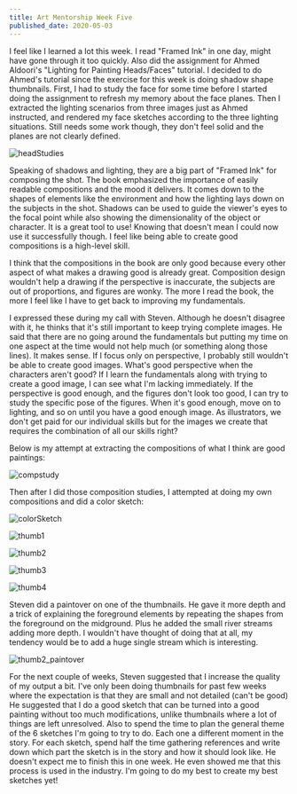```yaml
---
title: Art Mentorship Week Five
published_date: 2020-05-03
---
```


I feel like I learned a lot this week. I read "Framed Ink" in one day, might have gone through it
too quickly. Also did the assignment for Ahmed Aldoori's "Lighting for Painting Heads/Faces" tutorial.
I decided to do Ahmed's tutorial since the exercise for this week is doing shadow shape thumbnails. First,
I had to study the face for some time before I started doing the assignment to refresh my memory about
the face planes. Then I extracted the lighting scenarios from three images just as Ahmed instructed, and
rendered my face sketches according to the three lighting situations. Still needs some work though, they
don't feel solid and the planes are not clearly defined.

![headStudies](headStudies.png)

Speaking of shadows and lighting, they are a big part of "Framed Ink" for composing the shot. The book
emphasized the importance of easily readable compositions and the mood it delivers. It comes down to the
shapes of elements like the environment and how the lighting lays down on the subjects in the shot. Shadows
can be used to guide the viewer's eyes to the focal point while also showing the dimensionality of the object or
character. It is a great tool to use! Knowing that doesn't mean I could now use it successfully though.
I feel like being able to create good compositions is a high-level skill.

I think that the compositions in the book are only good because every other aspect of what makes a drawing
good is already great. Composition design wouldn't help a drawing if the perspective is inaccurate, the
subjects are out of proportions, and figures are wonky. The more I read the book, the more I feel like I
have to get back to improving my fundamentals.

I expressed these during my call with Steven. Although he doesn't disagree with it, he thinks that it's
still important to keep trying complete images. He said that there are no going around the fundamentals but
putting my time on one aspect at the time would not help much (or something along those lines). It makes sense.
If I focus only on perspective, I probably still wouldn't be able to create good images. What's good
perspective when the characters aren't good? If I learn the fundamentals along with trying to create a good
image, I can see what I'm lacking immediately. If the perspective is good enough, and the figures don't
look too good, I can try to study the specific pose of the figures. When it's good enough, move on to lighting,
and so on until you have a good enough image. As illustrators, we don't get paid for our individual skills
but for the images we create that requires the combination of all our skills right?

Below is my attempt at extracting the compositions of what I think are good paintings:

![compstudy](compstudy.png)

Then after I did those composition studies, I attempted at doing my own compositions and did a color sketch:

![colorSketch](colorSketch.png)

![thumb1](thumb1.png)

![thumb2](thumb2.png)

![thumb3](thumb3.png)

![thumb4](thumb4.png)

Steven did a paintover on one of the thumbnails. He gave it more depth and a trick of explaining
the foreground elements by repeating the shapes from the foreground on the midground. Plus he added
the small river streams adding more depth. I wouldn't have thought of doing that at all, my tendency would be
to add a huge single stream which is interesting.

![thumb2_paintover](thumb2_paintover.png)

For the next couple of weeks, Steven suggested that I increase the quality of my output a bit. I've only been
doing thumbnails for past few weeks where the expectation is that they are small and not detailed (can't be good)
He suggested that I do a good sketch that can be turned into a good painting without too much modifications, unlike
thumbnails where a lot of things are left unresolved. Also to spend the time to plan the general theme of the 6
sketches I'm going to try to do. Each one a different moment in the story. For each sketch, spend half the time
gathering references and write down which part the sketch is in the story and how it should look like. He doesn't
expect me to finish this in one week. He even showed me that this process is used in the industry. I'm going to do
my best to create my best sketches yet!

